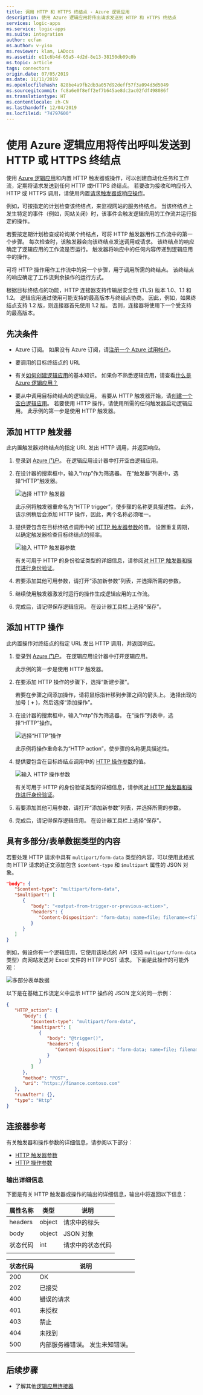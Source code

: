 ```yaml
---
title: 调用 HTTP 和 HTTPS 终结点 - Azure 逻辑应用
description: 使用 Azure 逻辑应用将传出请求发送到 HTTP 和 HTTPS 终结点
services: logic-apps
ms.service: logic-apps
ms.suite: integration
author: ecfan
ms.author: v-yiso
ms.reviewer: klam, LADocs
ms.assetid: e11c6b4d-65a5-4d2d-8e13-38150db09c0b
ms.topic: article
tags: connectors
origin.date: 07/05/2019
ms.date: 11/11/2019
ms.openlocfilehash: 828be4a9fb2db3a057d92deff57f3a094d3d5049
ms.sourcegitcommit: fc8a6e0f8eff2ef7b645ae8dc2ac02fdf498086f
ms.translationtype: HT
ms.contentlocale: zh-CN
ms.lasthandoff: 12/04/2019
ms.locfileid: "74797600"
---
```

# <a name="send-outgoing-calls-to-http-or-https-endpoints-by-using-azure-logic-apps"></a>使用 Azure 逻辑应用将传出呼叫发送到 HTTP 或 HTTPS 终结点

使用 [Azure 逻辑应用](../logic-apps/logic-apps-overview.md)和内置 HTTP 触发器或操作，可以创建自动化任务和工作流，定期将请求发送到任何 HTTP 或HTTPS 终结点。 若要改为接收和响应传入 HTTP 或 HTTPS 调用，请使用内置[请求触发器或响应操作](../connectors/connectors-native-reqres.md)。

例如，可按指定的计划检查该终结点，来监视网站的服务终结点。 当该终结点上发生特定的事件（例如，网站关闭）时，该事件会触发逻辑应用的工作流并运行指定的操作。

若要按定期计划检查或轮询某个终结点，可将 HTTP 触发器用作工作流中的第一个步骤。  每次检查时，该触发器会向该终结点发送调用或请求。  该终结点的响应确定了逻辑应用的工作流是否运行。 触发器将响应中的任何内容传递到逻辑应用中的操作。

可将 HTTP 操作用作工作流中的另一个步骤，用于调用所需的终结点。 该终结点的响应确定了工作流剩余操作的运行方式。

根据目标终结点的功能，HTTP 连接器支持传输层安全性 (TLS) 版本 1.0、1.1 和 1.2。 逻辑应用通过使用可能支持的最高版本与终结点协商。 因此，例如，如果终结点支持 1.2 版，则连接器首先使用 1.2 版。 否则，连接器将使用下一个受支持的最高版本。

## <a name="prerequisites"></a>先决条件

* Azure 订阅。 如果没有 Azure 订阅，请[注册一个 Azure 试用帐户](https://www.azure.cn/pricing/1rmb-trial)。

* 要调用的目标终结点的 URL

* 有关[如何创建逻辑应用](../logic-apps/quickstart-create-first-logic-app-workflow.md)的基本知识。 如果你不熟悉逻辑应用，请查看[什么是 Azure 逻辑应用？](../logic-apps/logic-apps-overview.md)

* 要从中调用目标终结点的逻辑应用。 若要从 HTTP 触发器开始，请[创建一个空白逻辑应用](../logic-apps/quickstart-create-first-logic-app-workflow.md)。 若要使用 HTTP 操作，请使用所需的任何触发器启动逻辑应用。 此示例的第一步是使用 HTTP 触发器。

## <a name="add-an-http-trigger"></a>添加 HTTP 触发器

此内置触发器对终结点的指定 URL 发出 HTTP 调用，并返回响应。

1. 登录到 [Azure 门户](https://portal.azure.cn)。 在逻辑应用设计器中打开空白逻辑应用。

1. 在设计器的搜索框中，输入“http”作为筛选器。 在“触发器”列表中，选择“HTTP”触发器。  

   ![选择 HTTP 触发器](./media/connectors-native-http/select-http-trigger.png)

   此示例将触发器重命名为“HTTP trigger”，使步骤的名称更具描述性。 此外，该示例稍后会添加 HTTP 操作，因此，两个名称必须唯一。

1. 提供要包含在目标终结点调用中的 [HTTP 触发器参数](../logic-apps/logic-apps-workflow-actions-triggers.md##http-trigger)的值。 设置重复周期，以确定触发器检查目标终结点的频率。

   ![输入 HTTP 触发器参数](./media/connectors-native-http/http-trigger-parameters.png)

   有关可用于 HTTP 的身份验证类型的详细信息，请参阅[对 HTTP 触发器和操作进行身份验证](../logic-apps/logic-apps-workflow-actions-triggers.md#connector-authentication)。

1. 若要添加其他可用参数，请打开“添加新参数”列表，并选择所需的参数。 

1. 继续使用触发器激发时运行的操作生成逻辑应用的工作流。

1. 完成后，请记得保存逻辑应用。 在设计器工具栏上选择“保存”。 

## <a name="add-an-http-action"></a>添加 HTTP 操作

此内置操作对终结点的指定 URL 发出 HTTP 调用，并返回响应。

1. 登录到 [Azure 门户](https://portal.azure.cn)。 在逻辑应用设计器中打开逻辑应用。

   此示例的第一步是使用 HTTP 触发器。

1. 在要添加 HTTP 操作的步骤下，选择“新建步骤”。 

   若要在步骤之间添加操作，请将鼠标指针移到步骤之间的箭头上。 选择出现的加号 ( **+** )，然后选择“添加操作”。 

1. 在设计器的搜索框中，输入“http”作为筛选器。 在“操作”列表中，选择“HTTP”操作。  

   ![选择“HTTP”操作](./media/connectors-native-http/select-http-action.png)

   此示例将操作重命名为“HTTP action”，使步骤的名称更具描述性。

1. 提供要包含在目标终结点调用中的 [HTTP 操作参数](../logic-apps/logic-apps-workflow-actions-triggers.md##http-action)的值。

   ![输入 HTTP 操作参数](./media/connectors-native-http/http-action-parameters.png)

   有关可用于 HTTP 的身份验证类型的详细信息，请参阅[对 HTTP 触发器和操作进行身份验证](../logic-apps/logic-apps-workflow-actions-triggers.md#connector-authentication)。

1. 若要添加其他可用参数，请打开“添加新参数”列表，并选择所需的参数。 

1. 完成后，请记得保存逻辑应用。 在设计器工具栏上选择“保存”。 

## <a name="content-with-multipartform-data-type"></a>具有多部分/表单数据类型的内容

若要处理 HTTP 请求中具有 `multipart/form-data` 类型的内容，可以使用此格式向 HTTP 请求的正文添加包含 `$content-type` 和 `$multipart` 属性的 JSON 对象。

```json
"body": {
   "$content-type": "multipart/form-data",
   "$multipart": [
      {
         "body": "<output-from-trigger-or-previous-action>",
         "headers": {
            "Content-Disposition": "form-data; name=file; filename=<file-name>"
         }
      }
   ]
}
```

例如，假设你有一个逻辑应用，它使用该站点的 API（支持 `multipart/form-data` 类型）向网站发送对 Excel 文件的 HTTP POST 请求。 下面是此操作的可能外观：

![多部分表单数据](./media/connectors-native-http/http-action-multipart.png)

以下是在基础工作流定义中显示 HTTP 操作的 JSON 定义的同一示例：

```json
{
   "HTTP_action": {
      "body": {
         "$content-type": "multipart/form-data",
         "$multipart": [
            {
               "body": "@trigger()",
               "headers": {
                  "Content-Disposition": "form-data; name=file; filename=myExcelFile.xlsx"
               }
            }
         ]
      },
      "method": "POST",
      "uri": "https://finance.contoso.com"
   },
   "runAfter": {},
   "type": "Http"
}
```

## <a name="connector-reference"></a>连接器参考

有关触发器和操作参数的详细信息，请参阅以下部分：

* [HTTP 触发器参数](../logic-apps/logic-apps-workflow-actions-triggers.md##http-trigger)
* [HTTP 操作参数](../logic-apps/logic-apps-workflow-actions-triggers.md##http-action)

### <a name="output-details"></a>输出详细信息

下面是有关 HTTP 触发器或操作的输出的详细信息，输出中将返回以下信息：

| 属性名称 | 类型 | 说明 |
|---------------|------|-------------|
| headers | object | 请求中的标头 |
| body | object | JSON 对象 | 包含请求中正文内容的对象 |
| 状态代码 | int | 请求中的状态代码 |
|||

| 状态代码 | 说明 |
|-------------|-------------|
| 200 | OK |
| 202 | 已接受 |
| 400 | 错误的请求 |
| 401 | 未授权 |
| 403 | 禁止 |
| 404 | 未找到 |
| 500 | 内部服务器错误。 发生未知错误。 |
|||

## <a name="next-steps"></a>后续步骤

* 了解其他[逻辑应用连接器](../connectors/apis-list.md)
